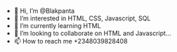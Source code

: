 - 👋 Hi, I’m @Blakpanta
- 👀 I’m interested in HTML, CSS, Javascript, SQL
- 🌱 I’m currently learning HTML
- 💞️ I’m looking to collaborate on HTML and Javascript...
- 📫 How to reach me +2348039828408

<!---
Blakpanta/Blakpanta is a ✨ special ✨ repository because its `README.md` (this file) appears on your GitHub profile.
You can click the Preview link to take a look at your changes.
--->
